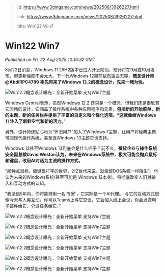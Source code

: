 > id: https://www.3dmgame.com/news/202508/3926227.html

> link: https://www.3dmgame.com/news/202508/3926227.html

> title: Win122 Win7

# Win122 Win7
_Published on Fri, 22 Aug 2025 10:16:32 GMT_

8月22日消息，Windows 11 25H2版本已进入开发阶段，预计将在9月或10月发布，但更新幅度不会太大。下一代Windows 12目前依然遥遥无期，**概念设计师@AbdiRPC4789 率先带来了Windows 12.2的概念设计，先来一睹为快。**

![Win12.2概念设计曝光：全新开始菜单 支持Win7主题](https://img.3dmgame.com/uploads/images/news/20250822/1755853528_273897.jpg)

Windows Central表示，虽然Windows 12.2 还只是一个概念，但我们还是很欣赏它流畅的设计，它涵盖了操作系统中各种应用程序和元素，**包括新的开始菜单、新的主题、新的任务栏并提供了丰富的自定义和个性化选项。“这就像给Windows 11 注入了新鲜空气和新的活力。**”

另外，设计师还贴心地为“怀旧用户”加入了Windows 7主题，让用户将经典主题带回现代操作系统，甚至连Windows 10主题它也支持。

Windows 12甚至Windows 13到底会是什么样子？前不久，**微软企业与操作系统安全副总裁David Weston认为，未来在Windows系统中，极大可能会抛弃鼠标和键盘，改用AI对话为主流的操作方式。**

“那种点鼠标、敲键盘打字的世界，对Z世代来说，就像使DOS系统一样陌生”，他认为未来的Windows系统(甚至可能是 Windows 12本身)，将彻底改变人们对输入和互动方式的认知。

“我坚信5年内，你将能聘用一名‘专家’，它实际是一个AI代理。 与它的互动方式很像今天与人类互动。你可以Teams上与它交谈，它会加入线上会议，你会发送电子邮件给它、分派任务给它。”

![Win12.2概念设计曝光：全新开始菜单 支持Win7主题](https://img.3dmgame.com/uploads/images/news/20250822/1755853528_762953.jpg)

![Win12.2概念设计曝光：全新开始菜单 支持Win7主题](https://img.3dmgame.com/uploads/images/news/20250822/1755853528_653244.jpg)

![Win12.2概念设计曝光：全新开始菜单 支持Win7主题](https://img.3dmgame.com/uploads/images/news/20250822/1755853529_359015.jpg)

![Win12.2概念设计曝光：全新开始菜单 支持Win7主题](https://img.3dmgame.com/uploads/images/news/20250822/1755853529_369807.jpg)

![Win12.2概念设计曝光：全新开始菜单 支持Win7主题](https://img.3dmgame.com/uploads/images/news/20250822/1755853529_512493.jpg)

![Win12.2概念设计曝光：全新开始菜单 支持Win7主题](https://img.3dmgame.com/uploads/images/news/20250822/1755853529_346317.jpg)
